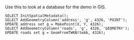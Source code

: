 Use this to look at a database for the demo in GIS.
```
SELECT InitSpatialMetadata();
SELECT AddGeometryColumn('address', 'g', 4326, 'POINT');
UPDATE address set g = MakePoint(X, Y, 4326);
SELECT AddGeometryColumn('roads', 'g', 4326, 'GEOMETRY');
UPDATE roads set g = GeomFromTWKB(twkb, 4326);
```
